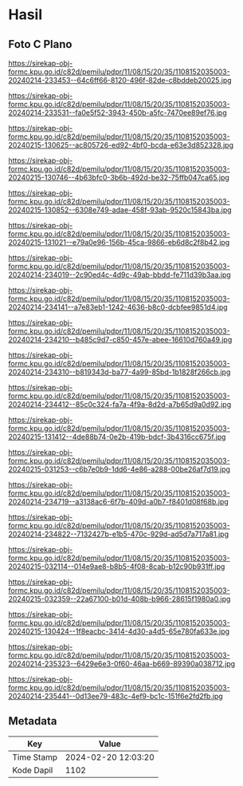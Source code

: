 # Hasil

## Foto C Plano

https://sirekap-obj-formc.kpu.go.id/c82d/pemilu/pdpr/11/08/15/20/35/1108152035003-20240214-233453--64c6ff66-8120-496f-82de-c8bddeb20025.jpg

https://sirekap-obj-formc.kpu.go.id/c82d/pemilu/pdpr/11/08/15/20/35/1108152035003-20240214-233531--fa0e5f52-3943-450b-a5fc-7470ee89ef76.jpg

https://sirekap-obj-formc.kpu.go.id/c82d/pemilu/pdpr/11/08/15/20/35/1108152035003-20240215-130625--ac805726-ed92-4bf0-bcda-e63e3d852328.jpg

https://sirekap-obj-formc.kpu.go.id/c82d/pemilu/pdpr/11/08/15/20/35/1108152035003-20240215-130746--4b63bfc0-3b6b-492d-be32-75ffb047ca65.jpg

https://sirekap-obj-formc.kpu.go.id/c82d/pemilu/pdpr/11/08/15/20/35/1108152035003-20240215-130852--6308e749-adae-458f-93ab-9520c15843ba.jpg

https://sirekap-obj-formc.kpu.go.id/c82d/pemilu/pdpr/11/08/15/20/35/1108152035003-20240215-131021--e79a0e96-156b-45ca-9866-eb6d8c2f8b42.jpg

https://sirekap-obj-formc.kpu.go.id/c82d/pemilu/pdpr/11/08/15/20/35/1108152035003-20240214-234019--2c90ed4c-4d9c-49ab-bbdd-fe711d39b3aa.jpg

https://sirekap-obj-formc.kpu.go.id/c82d/pemilu/pdpr/11/08/15/20/35/1108152035003-20240214-234141--a7e83eb1-1242-4636-b8c0-dcbfee9851d4.jpg

https://sirekap-obj-formc.kpu.go.id/c82d/pemilu/pdpr/11/08/15/20/35/1108152035003-20240214-234210--b485c9d7-c850-457e-abee-16610d760a49.jpg

https://sirekap-obj-formc.kpu.go.id/c82d/pemilu/pdpr/11/08/15/20/35/1108152035003-20240214-234310--b819343d-ba77-4a99-85bd-1b1828f266cb.jpg

https://sirekap-obj-formc.kpu.go.id/c82d/pemilu/pdpr/11/08/15/20/35/1108152035003-20240214-234412--85c0c324-fa7a-4f9a-8d2d-a7b65d9a0d92.jpg

https://sirekap-obj-formc.kpu.go.id/c82d/pemilu/pdpr/11/08/15/20/35/1108152035003-20240215-131412--4de88b74-0e2b-419b-bdcf-3b4316cc675f.jpg

https://sirekap-obj-formc.kpu.go.id/c82d/pemilu/pdpr/11/08/15/20/35/1108152035003-20240215-031253--c6b7e0b9-1dd6-4e86-a288-00be26af7d19.jpg

https://sirekap-obj-formc.kpu.go.id/c82d/pemilu/pdpr/11/08/15/20/35/1108152035003-20240214-234719--a3138ac6-6f7b-409d-a0b7-f8401d08f68b.jpg

https://sirekap-obj-formc.kpu.go.id/c82d/pemilu/pdpr/11/08/15/20/35/1108152035003-20240214-234822--7132427b-e1b5-470c-929d-ad5d7a717a81.jpg

https://sirekap-obj-formc.kpu.go.id/c82d/pemilu/pdpr/11/08/15/20/35/1108152035003-20240215-032114--014e9ae8-b8b5-4f08-8cab-b12c90b931ff.jpg

https://sirekap-obj-formc.kpu.go.id/c82d/pemilu/pdpr/11/08/15/20/35/1108152035003-20240215-032359--22a67100-b01d-408b-b966-28615f1980a0.jpg

https://sirekap-obj-formc.kpu.go.id/c82d/pemilu/pdpr/11/08/15/20/35/1108152035003-20240215-130424--1f8eacbc-3414-4d30-a4d5-65e780fa633e.jpg

https://sirekap-obj-formc.kpu.go.id/c82d/pemilu/pdpr/11/08/15/20/35/1108152035003-20240214-235323--6429e6e3-0f60-46aa-b669-89390a038712.jpg

https://sirekap-obj-formc.kpu.go.id/c82d/pemilu/pdpr/11/08/15/20/35/1108152035003-20240214-235441--0d13ee79-483c-4ef9-bc1c-151f6e2fd2fb.jpg


## Metadata

| Key        | Value               |
| ---------- | ------------------- |
| Time Stamp | 2024-02-20 12:03:20 |
| Kode Dapil | 1102                |




